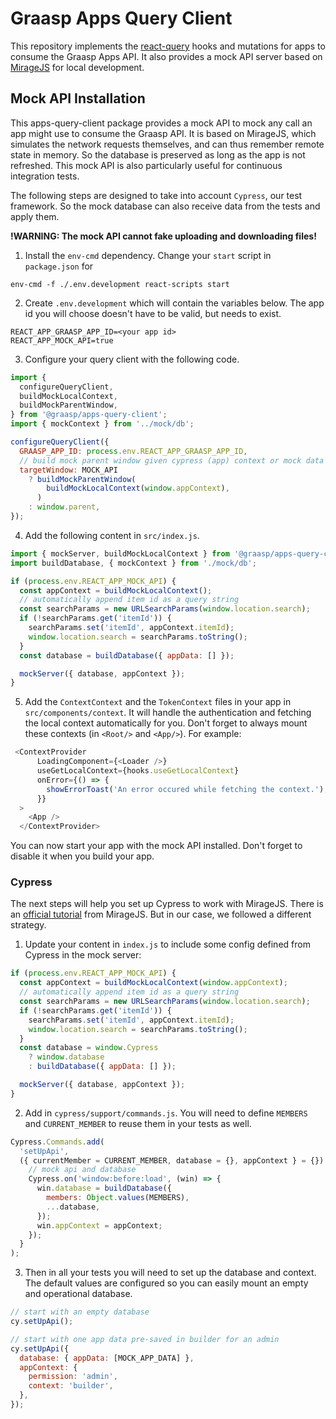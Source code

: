 # Graasp Apps Query Client

This repository implements the [react-query](https://react-query.tanstack.com/) hooks and mutations for apps to consume the Graasp Apps API. It also provides a mock API server based on [MirageJS](https://miragejs.com/) for local development.

## Mock API Installation

This apps-query-client package provides a mock API to mock any call an app might use to consume the Graasp API. It is based on MirageJS, which simulates the network requests themselves, and can thus remember remote state in memory. So the database is preserved as long as the app is not refreshed. This mock API is also particularly useful for continuous integration tests. 

The following steps are designed to take into account `Cypress`, our test framework. So the mock database can also receive data from the tests and apply them.

**!WARNING: The mock API cannot fake uploading and downloading files!**

1. Install the `env-cmd` dependency. Change your `start` script in `package.json` for 

```
env-cmd -f ./.env.development react-scripts start
```

2. Create `.env.development` which will contain the variables below. The app id you will choose doesn't have to be valid, but needs to exist.

```
REACT_APP_GRAASP_APP_ID=<your app id>
REACT_APP_MOCK_API=true
```

3. Configure your query client with the following code.

```js
import {
  configureQueryClient,
  buildMockLocalContext,
  buildMockParentWindow,
} from '@graasp/apps-query-client';
import { mockContext } from '../mock/db';

configureQueryClient({
  GRAASP_APP_ID: process.env.REACT_APP_GRAASP_APP_ID,
  // build mock parent window given cypress (app) context or mock data
  targetWindow: MOCK_API
    ? buildMockParentWindow(
        buildMockLocalContext(window.appContext),
      )
    : window.parent,
});
```

4. Add the following content in `src/index.js`.

```js
import { mockServer, buildMockLocalContext } from '@graasp/apps-query-client';
import buildDatabase, { mockContext } from './mock/db';

if (process.env.REACT_APP_MOCK_API) {
  const appContext = buildMockLocalContext();
  // automatically append item id as a query string
  const searchParams = new URLSearchParams(window.location.search);
  if (!searchParams.get('itemId')) {
    searchParams.set('itemId', appContext.itemId);
    window.location.search = searchParams.toString();
  }
  const database = buildDatabase({ appData: [] });

  mockServer({ database, appContext });
}
```

5. Add the `ContextContext` and the `TokenContext` files in your app in `src/components/context`. It will handle the authentication and fetching the local context automatically for you. Don't forget to always mount these contexts (in `<Root/>` and `<App/>`). For example:

```js
 <ContextProvider
      LoadingComponent={<Loader />}
      useGetLocalContext={hooks.useGetLocalContext}
      onError={() => {
        showErrorToast('An error occured while fetching the context.');
      }}
  >
    <App />
  </ContextProvider>
```

You can now start your app with the mock API installed. Don't forget to disable it when you build your app.

### Cypress

The next steps will help you set up Cypress to work with MirageJS. There is an [official tutorial](https://miragejs.com/quickstarts/cypress/) from MirageJS. But in our case, we followed a different strategy.

1. Update your content in `index.js` to include some config defined from Cypress in the mock server:

```js
if (process.env.REACT_APP_MOCK_API) {
  const appContext = buildMockLocalContext(window.appContext);
  // automatically append item id as a query string
  const searchParams = new URLSearchParams(window.location.search);
  if (!searchParams.get('itemId')) {
    searchParams.set('itemId', appContext.itemId);
    window.location.search = searchParams.toString();
  }
  const database = window.Cypress
    ? window.database
    : buildDatabase({ appData: [] });

  mockServer({ database, appContext });
}
```

2. Add in `cypress/support/commands.js`. You will need to define `MEMBERS` and `CURRENT_MEMBER` to reuse them in your tests as well.

```js
Cypress.Commands.add(
  'setUpApi',
  ({ currentMember = CURRENT_MEMBER, database = {}, appContext } = {}) => {
    // mock api and database
    Cypress.on('window:before:load', (win) => {
      win.database = buildDatabase({
        members: Object.values(MEMBERS),
        ...database,
      });
      win.appContext = appContext;
    });
  }
);
```

3. Then in all your tests you will need to set up the database and context. The default values are configured so you can easily mount an empty and operational database.

```js
// start with an empty database
cy.setUpApi();

// start with one app data pre-saved in builder for an admin
cy.setUpApi({ 
  database: { appData: [MOCK_APP_DATA] }, 
  appContext: {
    permission: 'admin',
    context: 'builder',
  }, 
});
```
